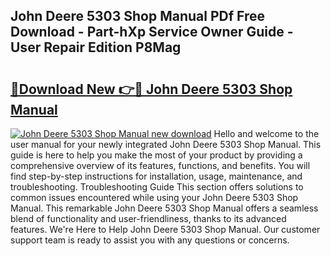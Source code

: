 ## John Deere 5303 Shop Manual PDf Free Download - Part-hXp Service Owner Guide - User Repair Edition P8Mag

# <h2><a href="http://bc93890.oget.top/?id=John+Deere+5303+Shop+Manual">🔗Download New 👉🔴 John Deere 5303 Shop Manual</a></h2>

[![John Deere 5303 Shop Manual new download](https://i.imgur.com/5g1atiW.png)](http://bc93890.oget.top/?id=John+Deere+5303+Shop+Manual)
Hello and welcome to the user manual for your newly integrated John Deere 5303 Shop Manual. This guide is here to help you make the most of your product by providing a comprehensive overview of its features, functions, and benefits. You will find step-by-step instructions for installation, usage, maintenance, and troubleshooting. Troubleshooting Guide This section offers solutions to common issues encountered while using your John Deere 5303 Shop Manual. This remarkable John Deere 5303 Shop Manual offers a seamless blend of functionality and user-friendliness, thanks to its advanced features. We're Here to Help John Deere 5303 Shop Manual. Our customer support team is ready to assist you with any questions or concerns.
